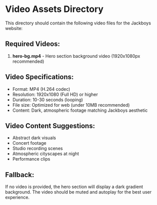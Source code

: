 # Video Assets Directory

This directory should contain the following video files for the Jackboys website:

## Required Videos:

1. **hero-bg.mp4** - Hero section background video (1920x1080px recommended)

## Video Specifications:
- Format: MP4 (H.264 codec)
- Resolution: 1920x1080 (Full HD) or higher
- Duration: 10-30 seconds (looping)
- File size: Optimized for web (under 10MB recommended)
- Content: Dark, atmospheric footage matching Jackboys aesthetic

## Video Content Suggestions:
- Abstract dark visuals
- Concert footage
- Studio recording scenes
- Atmospheric cityscapes at night
- Performance clips

## Fallback:
If no video is provided, the hero section will display a dark gradient background. The video should be muted and autoplay for the best user experience.